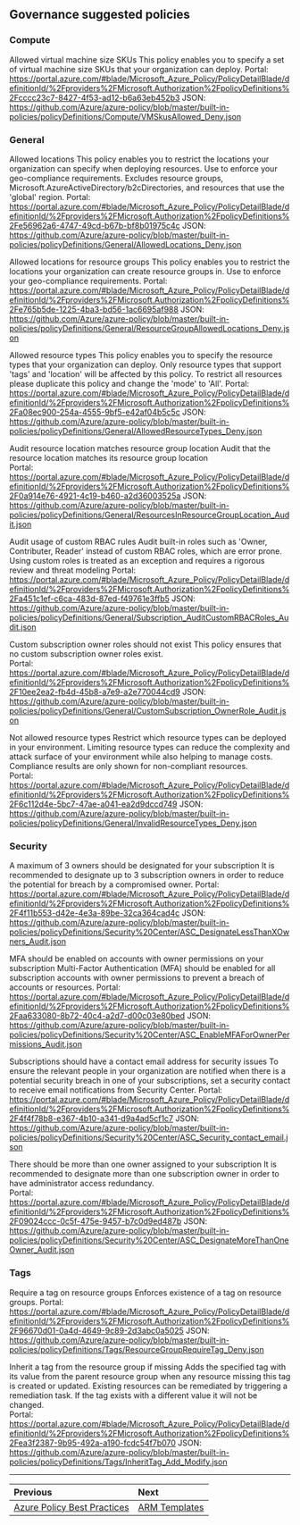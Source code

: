## Governance suggested policies
### Compute
Allowed virtual machine size SKUs
This policy enables you to specify a set of virtual machine size SKUs that your organization can deploy.
Portal: https://portal.azure.com/#blade/Microsoft_Azure_Policy/PolicyDetailBlade/definitionId/%2Fproviders%2FMicrosoft.Authorization%2FpolicyDefinitions%2Fcccc23c7-8427-4f53-ad12-b6a63eb452b3
JSON: https://github.com/Azure/azure-policy/blob/master/built-in-policies/policyDefinitions/Compute/VMSkusAllowed_Deny.json

### General
Allowed locations
This policy enables you to restrict the locations your organization can specify when deploying resources. Use to enforce your geo-compliance requirements. Excludes resource groups, Microsoft.AzureActiveDirectory/b2cDirectories, and resources that use the 'global' region.	
Portal: https://portal.azure.com/#blade/Microsoft_Azure_Policy/PolicyDetailBlade/definitionId/%2Fproviders%2FMicrosoft.Authorization%2FpolicyDefinitions%2Fe56962a6-4747-49cd-b67b-bf8b01975c4c
JSON: https://github.com/Azure/azure-policy/blob/master/built-in-policies/policyDefinitions/General/AllowedLocations_Deny.json

Allowed locations for resource groups
This policy enables you to restrict the locations your organization can create resource groups in. Use to enforce your geo-compliance requirements.	
Portal: https://portal.azure.com/#blade/Microsoft_Azure_Policy/PolicyDetailBlade/definitionId/%2Fproviders%2FMicrosoft.Authorization%2FpolicyDefinitions%2Fe765b5de-1225-4ba3-bd56-1ac6695af988
JSON: https://github.com/Azure/azure-policy/blob/master/built-in-policies/policyDefinitions/General/ResourceGroupAllowedLocations_Deny.json

Allowed resource types
This policy enables you to specify the resource types that your organization can deploy. Only resource types that support 'tags' and 'location' will be affected by this policy. To restrict all resources please duplicate this policy and change the 'mode' to 'All'.	
Portal: https://portal.azure.com/#blade/Microsoft_Azure_Policy/PolicyDetailBlade/definitionId/%2Fproviders%2FMicrosoft.Authorization%2FpolicyDefinitions%2Fa08ec900-254a-4555-9bf5-e42af04b5c5c
JSON: https://github.com/Azure/azure-policy/blob/master/built-in-policies/policyDefinitions/General/AllowedResourceTypes_Deny.json

Audit resource location matches resource group location
Audit that the resource location matches its resource group location	
Portal: https://portal.azure.com/#blade/Microsoft_Azure_Policy/PolicyDetailBlade/definitionId/%2Fproviders%2FMicrosoft.Authorization%2FpolicyDefinitions%2F0a914e76-4921-4c19-b460-a2d36003525a
JSON: https://github.com/Azure/azure-policy/blob/master/built-in-policies/policyDefinitions/General/ResourcesInResourceGroupLocation_Audit.json

Audit usage of custom RBAC rules
Audit built-in roles such as 'Owner, Contributer, Reader' instead of custom RBAC roles, which are error prone. Using custom roles is treated as an exception and requires a rigorous review and threat modeling	
Portal: https://portal.azure.com/#blade/Microsoft_Azure_Policy/PolicyDetailBlade/definitionId/%2Fproviders%2FMicrosoft.Authorization%2FpolicyDefinitions%2Fa451c1ef-c6ca-483d-87ed-f49761e3ffb5
JSON: https://github.com/Azure/azure-policy/blob/master/built-in-policies/policyDefinitions/General/Subscription_AuditCustomRBACRoles_Audit.json

Custom subscription owner roles should not exist
This policy ensures that no custom subscription owner roles exist.	
Portal: https://portal.azure.com/#blade/Microsoft_Azure_Policy/PolicyDetailBlade/definitionId/%2Fproviders%2FMicrosoft.Authorization%2FpolicyDefinitions%2F10ee2ea2-fb4d-45b8-a7e9-a2e770044cd9
JSON: https://github.com/Azure/azure-policy/blob/master/built-in-policies/policyDefinitions/General/CustomSubscription_OwnerRole_Audit.json

Not allowed resource types
Restrict which resource types can be deployed in your environment. Limiting resource types can reduce the complexity and attack surface of your environment while also helping to manage costs. Compliance results are only shown for non-compliant resources.	
Portal: https://portal.azure.com/#blade/Microsoft_Azure_Policy/PolicyDetailBlade/definitionId/%2Fproviders%2FMicrosoft.Authorization%2FpolicyDefinitions%2F6c112d4e-5bc7-47ae-a041-ea2d9dccd749
JSON: https://github.com/Azure/azure-policy/blob/master/built-in-policies/policyDefinitions/General/InvalidResourceTypes_Deny.json

### Security
A maximum of 3 owners should be designated for your subscription
It is recommended to designate up to 3 subscription owners in order to reduce the potential for breach by a compromised owner.
Portal: https://portal.azure.com/#blade/Microsoft_Azure_Policy/PolicyDetailBlade/definitionId/%2Fproviders%2FMicrosoft.Authorization%2FpolicyDefinitions%2F4f11b553-d42e-4e3a-89be-32ca364cad4c
JSON: https://github.com/Azure/azure-policy/blob/master/built-in-policies/policyDefinitions/Security%20Center/ASC_DesignateLessThanXOwners_Audit.json

MFA should be enabled on accounts with owner permissions on your subscription
Multi-Factor Authentication (MFA) should be enabled for all subscription accounts with owner permissions to prevent a breach of accounts or resources.
Portal: https://portal.azure.com/#blade/Microsoft_Azure_Policy/PolicyDetailBlade/definitionId/%2Fproviders%2FMicrosoft.Authorization%2FpolicyDefinitions%2Faa633080-8b72-40c4-a2d7-d00c03e80bed
JSON: https://github.com/Azure/azure-policy/blob/master/built-in-policies/policyDefinitions/Security%20Center/ASC_EnableMFAForOwnerPermissions_Audit.json

Subscriptions should have a contact email address for security issues
To ensure the relevant people in your organization are notified when there is a potential security breach in one of your subscriptions, set a security contact to receive email notifications from Security Center.
Portal: https://portal.azure.com/#blade/Microsoft_Azure_Policy/PolicyDetailBlade/definitionId/%2Fproviders%2FMicrosoft.Authorization%2FpolicyDefinitions%2F4f4f78b8-e367-4b10-a341-d9a4ad5cf1c7
JSON: https://github.com/Azure/azure-policy/blob/master/built-in-policies/policyDefinitions/Security%20Center/ASC_Security_contact_email.json

There should be more than one owner assigned to your subscription
It is recommended to designate more than one subscription owner in order to have administrator access redundancy.	
Portal: https://portal.azure.com/#blade/Microsoft_Azure_Policy/PolicyDetailBlade/definitionId/%2Fproviders%2FMicrosoft.Authorization%2FpolicyDefinitions%2F09024ccc-0c5f-475e-9457-b7c0d9ed487b
JSON: https://github.com/Azure/azure-policy/blob/master/built-in-policies/policyDefinitions/Security%20Center/ASC_DesignateMoreThanOneOwner_Audit.json


### Tags
Require a tag on resource groups
Enforces existence of a tag on resource groups.	
Portal: https://portal.azure.com/#blade/Microsoft_Azure_Policy/PolicyDetailBlade/definitionId/%2Fproviders%2FMicrosoft.Authorization%2FpolicyDefinitions%2F96670d01-0a4d-4649-9c89-2d3abc0a5025
JSON: https://github.com/Azure/azure-policy/blob/master/built-in-policies/policyDefinitions/Tags/ResourceGroupRequireTag_Deny.json

Inherit a tag from the resource group if missing
Adds the specified tag with its value from the parent resource group when any resource missing this tag is created or updated. Existing resources can be remediated by triggering a remediation task. If the tag exists with a different value it will not be changed.	
Portal: https://portal.azure.com/#blade/Microsoft_Azure_Policy/PolicyDetailBlade/definitionId/%2Fproviders%2FMicrosoft.Authorization%2FpolicyDefinitions%2Fea3f2387-9b95-492a-a190-fcdc54f7b070
JSON: https://github.com/Azure/azure-policy/blob/master/built-in-policies/policyDefinitions/Tags/InheritTag_Add_Modify.json

---

Previous| Next | 
:----- |:-----
[Azure Policy Best Practices](/guide/policy-best-practices.md)| [ARM Templates](/guide/arm.md)
